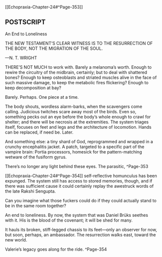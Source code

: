 [[Echopraxia-Chapter-24#^Page-353]]
## POSTSCRIPT

An End to Loneliness

THE NEW TESTAMENT’S CLEAR WITNESS IS TO THE RESURRECTION OF THE BODY, NOT THE MIGRATION OF THE SOUL.

—N. T. WRIGHT

THERE’S NOT MUCH to work with. Barely a melanoma’s worth. Enough to rewire the circuitry of the midbrain, certainly; but to deal with shattered bones? Enough to keep osteoblasts and striated muscles alive in the face of such massive damage, to keep the metabolic fires flickering? Enough to keep decomposition at bay?

Barely. Perhaps. One piece at a time.

The body shouts, wordless alarm-barks, when the scavengers come calling. Judicious twitches scare away most of the birds. Even so, something pecks out an eye before the body’s whole enough to crawl for shelter; and there will be necrosis at the extremities. The system triages itself, focuses on feet and legs and the architecture of locomotion. Hands can be replaced, if need be. Later.

And something else: a tiny shard of God, reprogrammed and wrapped in a crunchy encephalitis jacket. A patch, targeted to a specific part of the vampire brain: Portia processors, homesick for the pattern-matching wetware of the fusiform gyrus.

There’s no longer any light behind these eyes. The parasitic, ^Page-353

[[Echopraxia-Chapter-24#^Page-354]]
self-reflective homunculus has been expunged. The system still has access to stored memories, though, and if there was sufficient cause it could certainly replay the awestruck words of the late Rakshi Sengupta.

Can you imagine what those fuckers could do if they could actually stand to be in the same room together?

An end to loneliness. By now, the system that was Daniel Brüks seethes with it. His is the blood of the covenant; it will be shed for many.

It hauls its broken, stiff-legged chassis to its feet—only an observer for now, but soon, perhaps, an ambassador. The resurrection walks east, toward the new world.

Valerie’s legacy goes along for the ride. ^Page-354